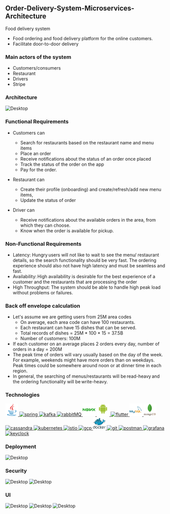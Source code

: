 ##  Order-Delivery-System-Microservices-Architecture

Food delivery system 
- Food ordering and food delivery platform for the online customers. 
- Facilitate door-to-door delivery

### Main actors of the system 
 - Customers/consumers 
 - Restaurant  
 - Drivers 
 - Stripe  
 
 ### Architecture

![Desktop](https://github.com/abdibedaso/Order-Delivery-System-Microservices-Architecture/blob/main/public/img/1_eNE5TT2S8XPuOzd7XEsDtg.gif)

### Functional Requirements 
- Customers can  
  - Search for restaurants based on the restaurant name and menu items 
  - Place an order  
  - Receive notifications about the status of an order once placed 
  - Track the status of the order on the app 
  - Pay for the order. 

- Restaurant can 
  - Create their profile (onboarding) and create/refresh/add new menu items, 
  - Update the status of order  

- Driver can  
  - Receive notifications about the available orders in the area, from which they can choose. 
  - Know when the order is available for pickup. 

### Non-Functional Requirements 
- Latency: Hungry users will not like to wait to see the menu/ restaurant details, so the search functionality should be very fast. The ordering experience should also not have high latency and must be seamless and fast.  
- Availability: High availability is desirable for the best experience of a customer and the restaurants that are processing the order 
- High Throughput: The system should be able to handle high peak load without problems or failures. 

### Back off envelope calculation  

- Let's assume we are getting users from 25M area codes 
  - On average, each area code can have 100 restaurants. 
  - Each restaurant can have 15 dishes that can be served. 
  - Total records of dishes = 25M * 100 * 15 = 37.5B 
  - Number of customers: 100M 
- If each customer on an average places 2 orders every day, number of orders in a day = 200M 
- The peak time of orders will vary usually based on the day of the week. 
  For example, weekends might have more orders than on weekdays. Peak times could be somewhere around noon or at dinner time in each region. 
- In general, the searching of menus/restaurants will be read-heavy and the ordering functionality will be write-heavy.


### Technologies
<span align="left">
  <a href="https://www.java.com" target="_blank"> <img src="https://raw.githubusercontent.com/devicons/devicon/master/icons/java/java-original.svg" alt="java" width="40" height="40"/> </a>
  <a href="https://spring.io/" target="_blank"> <img src="https://www.vectorlogo.zone/logos/springio/springio-icon.svg" alt="spring" width="40" height="40"/> </a>
  <a href="https://kafka.apache.org/" target="_blank" rel="noreferrer"> <img src="https://www.vectorlogo.zone/logos/apache_kafka/apache_kafka-icon.svg" alt="kafka" width="40" height="40"/> </a>
  <a href="https://www.rabbitmq.com" target="_blank" rel="noreferrer"> <img src="https://www.vectorlogo.zone/logos/rabbitmq/rabbitmq-icon.svg" alt="rabbitMQ" width="40" height="40"/> </a>
  <a href="https://www.nginx.com" target="_blank" rel="noreferrer"> <img src="https://raw.githubusercontent.com/devicons/devicon/master/icons/nginx/nginx-original.svg" alt="nginx" width="40" height="40"/> </a>
    <a href="https://developer.android.com" target="_blank"> <img src="https://raw.githubusercontent.com/devicons/devicon/master/icons/android/android-original-wordmark.svg" alt="android" width="40" height="40"/> </a>
  <a href="https://flutter.dev" target="_blank"> <img src="https://www.vectorlogo.zone/logos/flutterio/flutterio-icon.svg" alt="flutter" width="40" height="40"/> </a></a>
    <a href="https://www.mysql.com/" target="_blank"> <img src="https://raw.githubusercontent.com/devicons/devicon/master/icons/mysql/mysql-original-wordmark.svg" alt="mysql" width="40" height="40"/> </a>
    <a href="https://www.mongodb.com/" target="_blank"> <img src="https://raw.githubusercontent.com/devicons/devicon/master/icons/mongodb/mongodb-original-wordmark.svg" alt="mongodb" width="40" height="40"/> </a>
    <a href="https://cassandra.apache.org/" target="_blank" rel="noreferrer"> <img src="https://www.vectorlogo.zone/logos/apache_cassandra/apache_cassandra-icon.svg" alt="cassandra" width="40" height="40"/> </a>
    <a href="https://kubernetes.io" target="_blank"> <img src="https://www.vectorlogo.zone/logos/kubernetes/kubernetes-icon.svg" alt="kubernetes" width="40" height="40"/> </a>
    <a href="https://istio.com" target="_blank" rel="noreferrer"> <img src="https://istio.io/latest/img/logo.png" alt="istio" width="40" height="40"/> </a>
    <a href="https://cloud.google.com" target="_blank"> <img src="https://www.vectorlogo.zone/logos/google_cloud/google_cloud-icon.svg" alt="gcp" width="40" height="40"/> </a>
  <a href="https://www.docker.com/" target="_blank"> <img src="https://raw.githubusercontent.com/devicons/devicon/master/icons/docker/docker-original-wordmark.svg" alt="docker" width="40" height="40"/> </a>
  <a href="https://git-scm.com/" target="_blank"> <img src="https://www.vectorlogo.zone/logos/git-scm/git-scm-icon.svg" alt="git" width="40" height="40"/> </a>
  <a href="https://postman.com" target="_blank"> <img src="https://www.vectorlogo.zone/logos/getpostman/getpostman-icon.svg" alt="postman" width="40" height="40"/> </a>
    <a href="https://grafana.com" target="_blank" rel="noreferrer"> <img src="https://www.vectorlogo.zone/logos/grafana/grafana-icon.svg" alt="grafana" width="40" height="40"/> </a><a href="https://keyclock.com" target="_blank" rel="noreferrer"> <img src="https://cdn.jsdelivr.net/gh/devicons/devicon/icons/redhat/redhat-original.svg" alt="keyclock" width="40" height="40"/> </a>
    
### Deployment

![Desktop](https://github.com/abdibedaso/Order-Delivery-System-Microservices-Architecture/blob/main/public/img/dep.png)

### Security

![Desktop](https://github.com/abdibedaso/Order-Delivery-System-Microservices-Architecture/blob/main/public/img/sec1.png)
![Desktop](https://github.com/abdibedaso/Order-Delivery-System-Microservices-Architecture/blob/main/public/img/sec2.jpg)

### UI

![Desktop](https://github.com/abdibedaso/Order-Delivery-System-Microservices-Architecture/blob/main/public/img/1.PNG)
![Desktop](https://github.com/abdibedaso/Order-Delivery-System-Microservices-Architecture/blob/main/public/img/2.PNG)
![Desktop](https://github.com/abdibedaso/Order-Delivery-System-Microservices-Architecture/blob/main/public/img/3.PNG)

